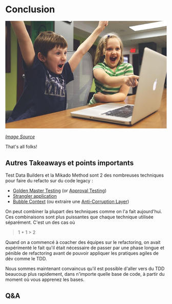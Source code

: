 # Conclusion

![2 children raising arms in victory in front of a laptop](../docs/images/win-win.jpg)

*[Image Source](https://pixabay.com/photos/children-win-success-video-game-593313/)*

That's all folks!

## Autres Takeaways et points importants

Test Data Builders et la Mikado Method sont 2 des nombreuses techniques pour faire du refacto sur du code legacy :

* [Golden Master Testing](https://blog.thecodewhisperer.com/permalink/surviving-legacy-code-with-golden-master-and-sampling)
  (or [Approval Testing](https://approvaltests.com/))
* [Strangler application](https://martinfowler.com/bliki/StranglerFigApplication.html)
* [Bubble Context](http://domainlanguage.com/wp-content/uploads/2016/04/GettingStartedWithDDDWhenSurroundedByLegacySystemsV1.pdf)
  (ou extraire une [Anti-Corruption Layer](https://dev.to/asarnaout/the-anti-corruption-layer-pattern-pcd))
 
On peut combiner la plupart des techniques comme on l'a fait aujourd'hui. Ces combinaisons sont plus puissantes que chaque
technique utilisée séparément. C'est un des cas où 

> 1 + 1 > 2

Quand on a commencé à coacher des équipes sur le refactoring, 
on avait expérimenté le fait qu'il était nécessaire de passer par une phase longue et pénible de refactoring 
avant de pouvoir appliquer les pratiques agiles de dév comme le TDD.

Nous sommes maintenant convaincus qu'il est possible d'aller vers du TDD beaucoup plus rapidement, dans n'importe quelle base de code, à partir du moment où vous apprenez les bases.

## Q&A
